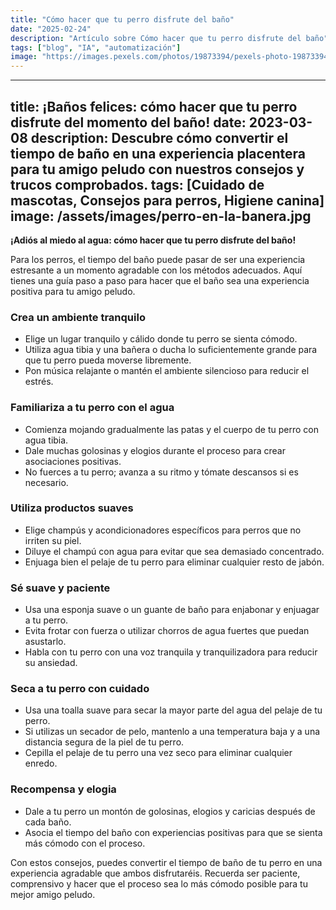 ```yaml
---
title: "Cómo hacer que tu perro disfrute del baño"
date: "2025-02-24"
description: "Artículo sobre Cómo hacer que tu perro disfrute del baño"
tags: ["blog", "IA", "automatización"]
image: "https://images.pexels.com/photos/19873394/pexels-photo-19873394.jpeg?auto=compress&cs=tinysrgb&h=350"
---
```


---
title: ¡Baños felices: cómo hacer que tu perro disfrute del momento del baño!
date: 2023-03-08
description: Descubre cómo convertir el tiempo de baño en una experiencia placentera para tu amigo peludo con nuestros consejos y trucos comprobados.
tags: [Cuidado de mascotas, Consejos para perros, Higiene canina]
image: /assets/images/perro-en-la-banera.jpg
---

**¡Adiós al miedo al agua: cómo hacer que tu perro disfrute del baño!**

Para los perros, el tiempo del baño puede pasar de ser una experiencia estresante a un momento agradable con los métodos adecuados. Aquí tienes una guía paso a paso para hacer que el baño sea una experiencia positiva para tu amigo peludo.

### Crea un ambiente tranquilo

* Elige un lugar tranquilo y cálido donde tu perro se sienta cómodo.
* Utiliza agua tibia y una bañera o ducha lo suficientemente grande para que tu perro pueda moverse libremente.
* Pon música relajante o mantén el ambiente silencioso para reducir el estrés.

### Familiariza a tu perro con el agua

* Comienza mojando gradualmente las patas y el cuerpo de tu perro con agua tibia.
* Dale muchas golosinas y elogios durante el proceso para crear asociaciones positivas.
* No fuerces a tu perro; avanza a su ritmo y tómate descansos si es necesario.

### Utiliza productos suaves

* Elige champús y acondicionadores específicos para perros que no irriten su piel.
* Diluye el champú con agua para evitar que sea demasiado concentrado.
* Enjuaga bien el pelaje de tu perro para eliminar cualquier resto de jabón.

### Sé suave y paciente

* Usa una esponja suave o un guante de baño para enjabonar y enjuagar a tu perro.
* Evita frotar con fuerza o utilizar chorros de agua fuertes que puedan asustarlo.
* Habla con tu perro con una voz tranquila y tranquilizadora para reducir su ansiedad.

### Seca a tu perro con cuidado

* Usa una toalla suave para secar la mayor parte del agua del pelaje de tu perro.
* Si utilizas un secador de pelo, mantenlo a una temperatura baja y a una distancia segura de la piel de tu perro.
* Cepilla el pelaje de tu perro una vez seco para eliminar cualquier enredo.

### Recompensa y elogia

* Dale a tu perro un montón de golosinas, elogios y caricias después de cada baño.
* Asocia el tiempo del baño con experiencias positivas para que se sienta más cómodo con el proceso.

Con estos consejos, puedes convertir el tiempo de baño de tu perro en una experiencia agradable que ambos disfrutaréis. Recuerda ser paciente, comprensivo y hacer que el proceso sea lo más cómodo posible para tu mejor amigo peludo.